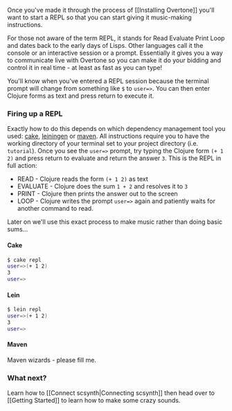 Once you've made it through the process of [[Installing Overtone]] you'll want to start a REPL so that you can start giving it music-making instructions.

For those not aware of the term REPL, it stands for Read Evaluate Print Loop and dates back to the early days of Lisps. Other languages call it the console or an interactive session or a prompt. Essentially it gives you a way to communicate live with Overtone so you can make it do your bidding and control it in real time - at least as fast as you can type!

You'll know when you've entered a REPL session because the terminal prompt will change from something like `$` to `user=>`. You can then enter Clojure forms as text and press return to execute it.

### Firing up a REPL

Exactly how to do this depends on which dependency management tool you used: [cake](http://clojure-cake.org/), [leiningen](http://github.com/technomancy/leiningen) or [maven](http://maven.apache.org/). All instructions require you to have the working directory of your terminal set to your project directory (i.e. `tutorial`). Once you see the `user=>` prompt, try typing the Clojure form `(+ 1 2)` and press return to evaluate and return the answer `3`. This is the REPL in full action:

* READ - Clojure reads the form `(+ 1 2)` as text
* EVALUATE - Clojure does the sum `1 + 2` and resolves it to `3`
* PRINT - Clojure then prints the answer out to the screen
* LOOP - Clojure writes the prompt `user=>` again and patiently waits for another command to read.

Later on we'll use this exact process to make music rather than doing basic sums...

#### Cake
```sh
$ cake repl
user=>(+ 1 2)
3
user=>
```

#### Lein
```sh
$ lein repl
user=>(+ 1 2)
3
user=>
```

#### Maven
Maven wizards - please fill me.

### What next?

Learn how to [[Connect scsynth|Connecting scsynth]] then head over to [[Getting Started]] to learn how to make some crazy sounds.

    

